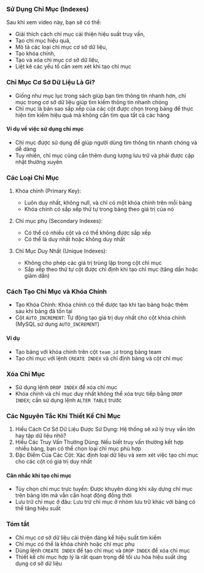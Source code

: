 ### Sử Dụng Chỉ Mục (Indexes)

Sau khi xem video này, bạn sẽ có thể:

- Giải thích cách chỉ mục cải thiện hiệu suất truy vấn,
- Tạo chỉ mục hiệu quả,
- Mô tả các loại chỉ mục cơ sở dữ liệu,
- Tạo khóa chính,
- Tạo và xóa chỉ mục cơ sở dữ liệu,
- Liệt kê các yếu tố cần xem xét khi tạo chỉ mục

### Chỉ Mục Cơ Sở Dữ Liệu Là Gì?

- Giống như mục lục trong sách giúp bạn tìm thông tin nhanh hơn, chỉ mục trong cơ sở dữ liệu giúp tìm kiếm thông tin nhanh chóng
- Chỉ mục là bản sao sắp xếp của các cột được chọn trong bảng để thực hiện tìm kiếm hiệu quả mà không cần tìm qua tất cả các hàng

#### Ví dụ về việc sử dụng chỉ mục

- Chỉ mục được sử dụng để giúp người dùng tìm thông tin nhanh chóng và dễ dàng
- Tuy nhiên, chỉ mục cũng cần thêm dung lượng lưu trữ và phải được cập nhật thường xuyên

### Các Loại Chỉ Mục

1. Khóa chính (Primary Key):

   - Luôn duy nhất, không null, và chỉ có một khóa chính trên mỗi bảng
   - Khóa chính có sắp xếp thứ tự trong bảng theo giá trị của nó

2. Chỉ mục phụ (Secondary Indexes):

   - Có thể có nhiều cột và có thể không được sắp xếp
   - Có thể là duy nhất hoặc không duy nhất

3. Chỉ Mục Duy Nhất (Unique Indexes):

   - Không cho phép các giá trị trùng lặp trong cột chỉ mục
   - Sắp xếp theo thứ tự cột được chỉ định khi tạo chỉ mục (tăng dần hoặc giảm dần)

### Cách Tạo Chỉ Mục và Khóa Chính

- Tạo Khóa Chính: Khóa chính có thể được tạo khi tạo bảng hoặc thêm sau khi bảng đã tồn tại
- Cột `AUTO_INCREMENT`: Tự động tạo giá trị duy nhất cho cột khóa chính (MySQL sử dụng `AUTO_INCREMENT`)

#### Ví dụ

- Tạo bảng với khóa chính trên cột `team_id` trong bảng team
- Tạo chỉ mục với lệnh `CREATE INDEX` và chỉ định bảng và cột chỉ mục

### Xóa Chỉ Mục

- Sử dụng lệnh `DROP INDEX` để xóa chỉ mục
- Khóa chính và chỉ mục duy nhất không thể xóa trực tiếp bằng `DROP INDEX`; cần sử dụng lệnh `ALTER TABLE` trước

### Các Nguyên Tắc Khi Thiết Kế Chỉ Mục

1. Hiểu Cách Cơ Sở Dữ Liệu Được Sử Dụng: Hệ thống sẽ xử lý truy vấn lớn hay tập dữ liệu nhỏ?
2. Hiểu Các Truy Vấn Thường Dùng: Nếu biết truy vấn thường kết hợp nhiều bảng, bạn có thể chọn loại chỉ mục phù hợp
3. Đặc Điểm Của Các Cột: Xác định loại dữ liệu và xem xét việc tạo chỉ mục cho các cột có giá trị duy nhất

#### Cân nhắc khi tạo chỉ mục

- Tùy chọn chỉ mục trực tuyến: Được khuyên dùng khi xây dựng chỉ mục trên bảng lớn mà vẫn cần hoạt động đồng thời
- Lưu trữ chỉ mục ở đâu: Lưu trữ chỉ mục ở nhóm lưu trữ khác với bảng có thể tăng hiệu suất

### Tóm tắt

- Chỉ mục cơ sở dữ liệu cải thiện đáng kể hiệu suất tìm kiếm
- Chỉ mục có thể là khóa chính hoặc chỉ mục phụ
- Dùng lệnh `CREATE INDEX` để tạo chỉ mục và `DROP INDEX` để xóa chỉ mục
- Thiết kế chỉ mục hợp lý là rất quan trọng để tối ưu hóa hiệu suất ứng dụng cơ sở dữ liệu
